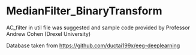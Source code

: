 # MedianFilter_BinaryTransform  

AC_filter in util file was suggested and sample code provided by Professor Andrew Cohen (Drexel University)

Database taken from https://github.com/ductai199x/eeg-deeplearning
